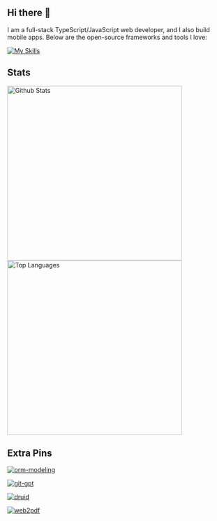 ## Hi there 👋

I am a full-stack TypeScript/JavaScript web developer, and I also build mobile apps. Below are the open-source frameworks and tools I love:

[![My Skills](https://skillicons.dev/icons?i=nodejs,express,js,ts,react,html,css,vite,redux,webpack,gulp,materialui,bootstrap,electron,svg,java,kotlin,hibernate,spring,gradle,maven,swift,dart,flutter,bash,python,flask,mysql,sqlite,redis,md,wordpress,git,gitlab,docker,linux,nginx,gcp,idea,vscode,androidstudio,vim,neovim,postman,firebase,gcp,azure,cloudflare,github,stackoverflow,twitter,instagram,discord)](https://skillicons.dev)

## Stats

<a href="https://github.com/ShinChven/">
    <img width="400" src="https://github-readme-stats.vercel.app/api?username=ShinChven&show_icons=true&theme=jolly" alt="Github Stats" />
</a>
<br/>
<a href="https://github.com/ShinChven/">
    <img width="400" src="https://github-readme-stats.vercel.app/api/top-langs/?username=ShinChven&theme=shades-of-purple&layout=compact&exclude_repo=missing-semester-cn.github.io,pdfjs-viewer,rss-parser,knex,ant-design-pro-ifanrx-react-ueditor-xiumi-upload,ant-design-pro-ueditor-xiumi,dwv" alt="Top Languages" />
</a>

## Extra Pins

[![orm-modeling](https://github-readme-stats.vercel.app/api/pin/?username=ShinChven&repo=orm-modeling&theme=jolly)](https://github.com/ShinChven/orm-modeling)

[![git-gpt](https://github-readme-stats.vercel.app/api/pin/?username=ShinChven&repo=git-gpt&theme=jolly)](https://github.com/ShinChven/git-gpt)

[![druid](https://github-readme-stats.vercel.app/api/pin/?username=ShinChven&repo=druid&theme=jolly)](https://github.com/ShinChven/druid)

[![web2pdf](https://github-readme-stats.vercel.app/api/pin/?username=ShinChven&repo=web2pdf&theme=jolly)](https://github.com/ShinChven/web2pdf)


<!--
**ShinChven/ShinChven** is a ✨ _special_ ✨ repository because its `README.md` (this file) appears on your GitHub profile.

Here are some ideas to get you started:

- 🔭 I’m currently working on ...
- 🌱 I’m currently learning ...
- 👯 I’m looking to collaborate on ...
- 🤔 I’m looking for help with ...
- 💬 Ask me about ...
- 📫 How to reach me: ...
- 😄 Pronouns: ...
- ⚡ Fun fact: ...
-->
